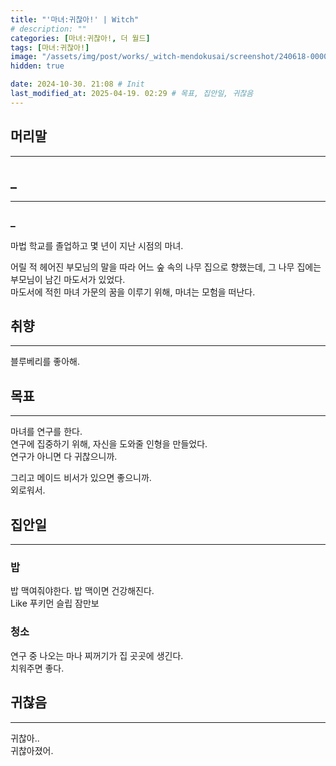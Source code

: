 ```yaml
---
title: "'마녀:귀찮아!' | Witch"
# description: ""
categories: [마녀:귀찮아!, 더 월드]
tags: [마녀:귀찮아!]
image: "/assets/img/post/works/_witch-mendokusai/screenshot/240618-000000.png"
hidden: true

date: 2024-10-30. 21:08 # Init
last_modified_at: 2025-04-19. 02:29 # 목표, 집안일, 귀찮음
---
```


## 머리말

---

## _

---

### _

마법 학교를 졸업하고 몇 년이 지난 시점의 마녀.  

어릴 적 헤어진 부모님의 말을 따라 어느 숲 속의 나무 집으로 향했는데,
그 나무 집에는 부모님이 남긴 마도서가 있었다.  
마도서에 적힌 마녀 가문의 꿈을 이루기 위해, 마녀는 모험을 떠난다.  

## 취향

---

블루베리를 좋아해.  

## 목표

---

마녀를 연구를 한다.  
연구에 집중하기 위해, 자신을 도와줄 인형을 만들었다.  
연구가 아니면 다 귀찮으니까.  

그리고 메이드 비서가 있으면 좋으니까.  
외로워서.  

## 집안일

---

### 밥

밥 맥여줘야한다. 밥 맥이면 건강해진다.  
Like 푸키먼 슬립 잠만보  

### 청소

연구 중 나오는 마나 찌꺼기가 집 곳곳에 생긴다.  
치워주면 좋다.  

## 귀찮음

---

귀찮아..  
귀찮아졌어.  
